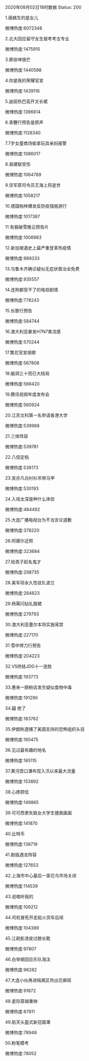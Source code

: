 2020年08月02日18时数据
Status: 200

1.唐嫣生的是女儿

微博热度:6072348

2.北大回应留守女生报考考古专业

微博热度:1475915

3.蔡徐坤很芒

微博热度:1440588

4.你是我的荣耀官宣

微博热度:1439116

5.迪丽热巴高开叉长裙

微博热度:1396614

6.青簪行预告是原声

微博热度:1128340

7.7岁女童商场偷拿玩具亲妈报警

微博热度:1086017

8.易建联受伤

微博热度:1064789

9.空军原司令员王海上将逝世

微博热度:1058217

10.德国柏林爆发反防疫措施游行

微博热度:1017387

11.有翡破雪推云预告片

微博热度:1006983

12.新加坡遇史上最严重登革热疫情

微博热度:989333

13.乌鲁木齐确诊疑似无症状救治全免费

微博热度:935557

14.连狗都受不了的电视剧情

微博热度:778243

15.长歌行预告

微博热度:584744

16.澳大利亚暴发H7N7禽流感

微博热度:570244

17.繁花官宣胡歌

微博热度:567808

18.脑洞三十而已大结局

微博热度:566420

19.腾讯视频年度发布会

微博热度:560924

20.江苏文科第一名申请香港大学

微博热度:539988

21.三体阵容

微博热度:539781

22.八佰定档

微博热度:538173

23.吴亦凡白衬衫吊带马甲

微博热度:530193

24.入戏太深是种什么体验

微博热度:484492

25.大连广播电视台为不当言论道歉

微博热度:378220

26.阿黛尔近照

微博热度:323684

27.给孩子起名鬼才

微博热度:298735

28.美军将永久性驻扎波兰

微博热度:284823

29.杨幂闪钻礼服裙

微博热度:279793

30.澳大利亚墨尔本将实施宵禁

微博热度:227170

31.雪中悍刀行预告

微博热度:204223

32.V5终结JDG十一连胜

微博热度:193773

33.惠来一肠粉店发生疑似食物中毒

微博热度:191290

34.囍 绝了

微博热度:183762

35.伊朗称逮捕了美国支持的恐怖组织头目

微博热度:165475

36.见过最有趣的地名

微博热度:165115

37.黄河壶口瀑布现入汛以来最大流量

微博热度:153892

38.心疼顾佳

微博热度:149865

39.可可西里失联女大学生搜救画面

微博热度:141870

40.比特币

微博热度:139719

41.剧版遇龙阵容

微博热度:127653

42.上海市中心最后一家花鸟市场关闭

微博热度:114539

43.说唱听我的

微博热度:109212

44.司机冒死开走起火货车后续

微博热度:104389

45.江疏影漆皮过膝长靴

微博热度:97807

46.白举纲回应乐队淘汰

微博热度:96282

47.大连小伙再进隔离区热出花癣斑

微博热度:91872

48.星际穿越重映

微博热度:87811

49.航天头盔式新冠面罩

微博热度:78948

50.粉笔模考

微博热度:78052

